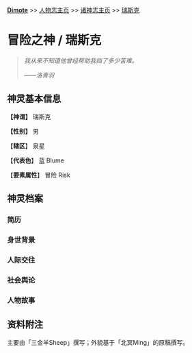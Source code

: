 **[Dimote](https://dimote.top)** >> [人物志主页](../index.md) >> [诸神志主页](index.md) >> [瑞斯克](ruisike.md)

# 冒险之神 / 瑞斯克

> *我从来不知道他曾经帮助我挡了多少苦难。*
>
> ——*洛青羽*

## 神灵基本信息

**【神谓】** 瑞斯克

**【性别】** 男

【**辖区**】 泉星

【**代表色**】 蓝 Blume

【**要素属性**】 冒险 Risk

## 神灵档案

### 简历

### 身世背景

### 人际交往

### 社会舆论

### 人物故事

## 资料附注

主要由「三金羊Sheep」撰写；外貌基于「北冥Ming」的原稿撰写。
